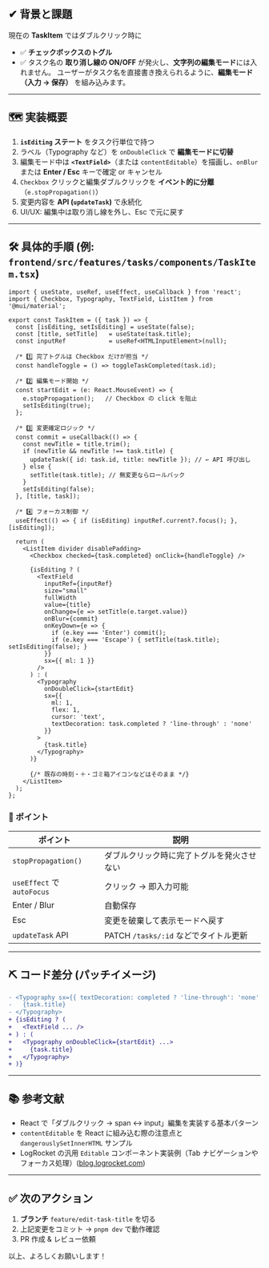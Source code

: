 ## ✔ 背景と課題
現在の **TaskItem** ではダブルクリック時に
- ✅ **チェックボックスのトグル**
- ✅ タスク名の **取り消し線の ON/OFF**
が発火し、**文字列の編集モード**には入れません。
ユーザーがタスク名を直接書き換えられるように、**編集モード（入力 → 保存）** を組み込みます。

---

## 🗺️ 実装概要
1. **`isEditing` ステート** をタスク行単位で持つ
2. ラベル（Typography など）を `onDoubleClick` で **編集モードに切替**
3. 編集モード中は **`<TextField>`**（または `contentEditable`）を描画し、`onBlur` または **Enter / Esc** キーで確定 or キャンセル
4. `Checkbox` クリックと編集ダブルクリックを **イベント的に分離**（`e.stopPropagation()`）
5. 変更内容を **API (`updateTask`)** で永続化
6. UI/UX: 編集中は取り消し線を外し、Esc で元に戻す

---

## 🛠️ 具体的手順 (例: `frontend/src/features/tasks/components/TaskItem.tsx`)
```tsx
import { useState, useRef, useEffect, useCallback } from 'react';
import { Checkbox, Typography, TextField, ListItem } from '@mui/material';

export const TaskItem = ({ task }) => {
  const [isEditing, setIsEditing] = useState(false);
  const [title, setTitle]   = useState(task.title);
  const inputRef            = useRef<HTMLInputElement>(null);

  /* 1️⃣ 完了トグルは Checkbox だけが担当 */
  const handleToggle = () => toggleTaskCompleted(task.id);

  /* 2️⃣ 編集モード開始 */
  const startEdit = (e: React.MouseEvent) => {
    e.stopPropagation();   // Checkbox の click を阻止
    setIsEditing(true);
  };

  /* 3️⃣ 変更確定ロジック */
  const commit = useCallback(() => {
    const newTitle = title.trim();
    if (newTitle && newTitle !== task.title) {
      updateTask({ id: task.id, title: newTitle }); // ← API 呼び出し
    } else {
      setTitle(task.title); // 無変更ならロールバック
    }
    setIsEditing(false);
  }, [title, task]);

  /* 4️⃣ フォーカス制御 */
  useEffect(() => { if (isEditing) inputRef.current?.focus(); }, [isEditing]);

  return (
    <ListItem divider disablePadding>
      <Checkbox checked={task.completed} onClick={handleToggle} />

      {isEditing ? (
        <TextField
          inputRef={inputRef}
          size="small"
          fullWidth
          value={title}
          onChange={e => setTitle(e.target.value)}
          onBlur={commit}
          onKeyDown={e => {
            if (e.key === 'Enter') commit();
            if (e.key === 'Escape') { setTitle(task.title); setIsEditing(false); }
          }}
          sx={{ ml: 1 }}
        />
      ) : (
        <Typography
          onDoubleClick={startEdit}
          sx={{
            ml: 1,
            flex: 1,
            cursor: 'text',
            textDecoration: task.completed ? 'line-through' : 'none'
          }}
        >
          {task.title}
        </Typography>
      )}

      {/* 既存の時刻・＋・ゴミ箱アイコンなどはそのまま */}
    </ListItem>
  );
};
````

### 🔑 ポイント

| ポイント                      | 説明                           |
| ------------------------- | ---------------------------- |
| `stopPropagation()`       | ダブルクリック時に完了トグルを発火させない        |
| `useEffect` で `autoFocus` | クリック → 即入力可能                 |
| Enter / Blur              | 自動保存                         |
| Esc                       | 変更を破棄して表示モードへ戻す              |
| `updateTask` API          | PATCH `/tasks/:id` などでタイトル更新 |

---

## ⛏️ コード差分 (パッチイメージ)

```diff
- <Typography sx={{ textDecoration: completed ? 'line-through': 'none' }}>
-   {task.title}
- </Typography>
+ {isEditing ? (
+   <TextField ... />
+ ) : (
+   <Typography onDoubleClick={startEdit} ...>
+     {task.title}
+   </Typography>
+ )}
```

---

## 📚 参考文献

* React で「ダブルクリック → span ↔ input」編集を実装する基本パターン
* `contentEditable` を React に組み込む際の注意点と `dangerouslySetInnerHTML` サンプル
* LogRocket の汎用 `Editable` コンポーネント実装例（Tab ナビゲーションやフォーカス処理）([blog.logrocket.com][1])

---

## ✅ 次のアクション

1. **ブランチ** `feature/edit-task-title` を切る
2. 上記変更をコミット → `pnpm dev` で動作確認
3. PR 作成 & レビュー依頼

以上、よろしくお願いします！

```
```

[1]: https://blog.logrocket.com/build-inline-editable-ui-react/ "How to build an inline editable UI in React - LogRocket Blog"

